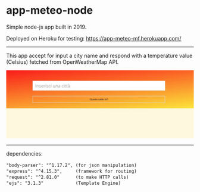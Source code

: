 # app-meteo-node

Simple node-js app built in 2019.

Deployed on Heroku for testing: https://app-meteo-mf.herokuapp.com/

----------

This app accept for input a city name and respond with a temperature value (Celsius) fetched from OpenWeatherMap API.

![Image](/blob/image.jpg)

----------

dependencies: 

    "body-parser": "^1.17.2", (for json manipulation)
    "express": "^4.15.3",     (framework for routing)
    "request": "^2.81.0"      (to make HTTP calls)
    "ejs": "3.1.3"            (Template Engine)


